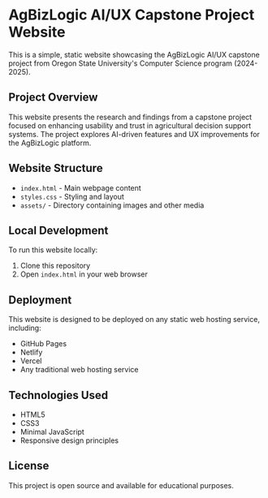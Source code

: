# AgBizLogic AI/UX Capstone Project Website

This is a simple, static website showcasing the AgBizLogic AI/UX capstone project from Oregon State University's Computer Science program (2024-2025).

## Project Overview

This website presents the research and findings from a capstone project focused on enhancing usability and trust in agricultural decision support systems. The project explores AI-driven features and UX improvements for the AgBizLogic platform.

## Website Structure

- `index.html` - Main webpage content
- `styles.css` - Styling and layout
- `assets/` - Directory containing images and other media

## Local Development

To run this website locally:

1. Clone this repository
2. Open `index.html` in your web browser

## Deployment

This website is designed to be deployed on any static web hosting service, including:
- GitHub Pages
- Netlify
- Vercel
- Any traditional web hosting service

## Technologies Used

- HTML5
- CSS3
- Minimal JavaScript
- Responsive design principles

## License

This project is open source and available for educational purposes. 
